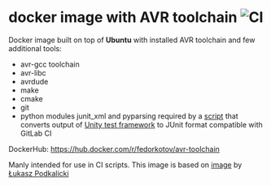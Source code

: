 # docker image with AVR toolchain ![CI](https://github.com/fedorkotov/avr-toolchain-docker/actions/workflows/docker-image.yml/badge.svg)

Docker image built on top of **Ubuntu** 
with installed AVR toolchain and few additional tools:
* avr-gcc toolchain
* avr-libc
* avrdude
* make
* cmake
* git
* python modules junit_xml and pyparsing required by a [script](https://github.com/ThrowTheSwitch/Unity/blob/master/auto/unity_to_junit.py) that converts output of [Unity test framework](https://github.com/ThrowTheSwitch/Unity) to JUnit format compatible with GitLab CI

DockerHub: https://hub.docker.com/r/fedorkotov/avr-toolchain

Manly intended for use in CI scripts. This image is based on
[image](https://github.com/lpodkalicki/avr-toolchain-docker)
by [Łukasz Podkalicki](https://github.com/lpodkalicki)
